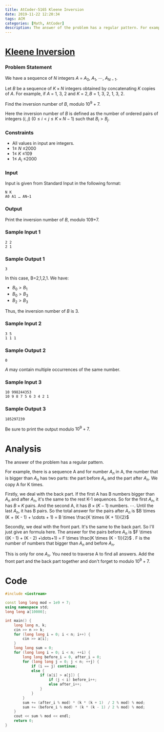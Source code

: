 ```yaml
---
title: AtCoder-5165 Kleene Inversion
date: 2019-11-22 12:20:34
tags: ACM
categories: [Math, AtCoder]
description: The answer of the problem has a regular pattern. For example, there is a sequence A and for number An in A, the number that is bigger than An has two parts
---
```


# [Kleene Inversion](https://jsc2019-qual.contest.atcoder.jp/tasks/jsc2019_qual_b?lang=en)

### Problem Statement

We have a sequence of *N* integers $A~=~ A_0,~A_1,~ \cdots,~A_{N−1}$.

Let *B* be a sequence of $K \times N$ integers obtained by concatenating $K$ copies of $A$. For example, if $A ~=~1,~3,~2$ and $K ~=~2, B~=~1,~3,~2,~1,~3,~2$.

Find the inversion number of *B*, modulo $10^9+7$.

Here the inversion number of *B* is defined as the number of ordered pairs of integers $(i,~j)~(0≤i<j≤K \times N−1)$ such that $B_i>B_j$.

<!--more-->

### Constraints

- All values in input are integers.
- 1≤ $N$ ≤2000
- 1≤ $K$ ≤109
- 1≤ $A_i$ ≤2000

### Input

Input is given from Standard Input in the following format:

```
N K
A0 A1 … AN−1
```

### Output

Print the inversion number of *B*, modulo 109+7.

### Sample Input 1

```
2 2
2 1
```

### Sample Output 1

```
3
```

In this case, B=2,1,2,1. We have:

- $B_0>B_1$
- $B_0>B_3$
- $B_2>B_3$

Thus, the inversion number of $B$ is 3.

### Sample Input 2

```
3 5
1 1 1
```

### Sample Output 2

```
0
```

*A* may contain multiple occurrences of the same number.

### Sample Input 3

```
10 998244353
10 9 8 7 5 6 3 4 2 1
```

### Sample Output 3

```
185297239
```

Be sure to print the output modulo $10^9+7$.

# Analysis

The answer of the problem has a regular pattern. 

For example, there is a sequence A and for number $A_n$ in A, the number that is bigger than $A_n$ has two parts: the part before $A_n$ and the part after $A_n$.  We copy A for K times.

Firstly, we deal with the back part. If the first A has B numbers bigger than $A_n$ and after $A_n$, it's the same to the rest K-1 sequences. So for the first $A_n$, it has $B \times K$ pairs. And the second A, it has $B \times (K - 1)$ numbers. $\cdots$. Until the last $A_n$, it has B pairs. So the total answer for the pairs after $A_n$ is $B \times (K + (K - 1) + \cdots + 1) = B \times \frac{K \times (K + 1)}{2}$

Secondly, we deal with the front part. It's the same to the back part. So I'll just give an formula here. The answer for the pairs before $A_n$ is $F \times ((K - 1) + (K - 2) +\dots+1)  = F \times \frac{K \times (K - 1)}{2}$ . F is the number of numbers that bigger than $A_n$ and before $A_n$. 

This is only for one $A_n$. You need to traverse A to find all answers. Add the front part and the back part together and don't forget to modulo $10^9+7$.

# Code

```c++
#include <iostream>

const long long mod = 1e9 + 7;
using namespace std;
long long a[10000];

int main() {
    long long n, k;
    cin >> n >> k;
    for (long long i = 0; i < n; i++) {
        cin >> a[i];
    }
    long long sum = 0;
    for (long long i = 0; i < n; ++i) {
        long long before_i = 0, after_i = 0;
        for (long long j = 0; j < n; ++j) {
            if (i == j) continue;
            else {
                if (a[i] > a[j]) {
                    if (j < i) before_i++;
                    else after_i++;
                }
            }
        }
        sum += (after_i % mod) * (k * (k + 1)  / 2 % mod) % mod;
        sum += (before_i % mod) * (k * (k - 1) / 2 % mod) % mod;
    }
    cout << sum % mod << endl;
    return 0;
}
```